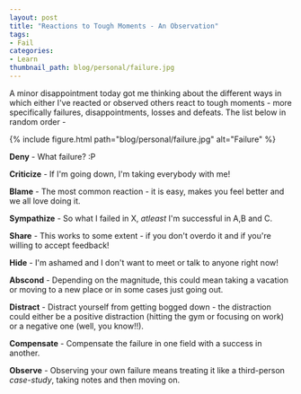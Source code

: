 ```yaml
---
layout: post
title: "Reactions to Tough Moments - An Observation"
tags:
- Fail
categories:
- Learn
thumbnail_path: blog/personal/failure.jpg
---
```


A minor disappointment today got me thinking about the different ways in which either I've reacted or observed others react to tough moments - more specifically failures, disappointments, losses and defeats. The list below in random order - 

{% include figure.html path="blog/personal/failure.jpg" alt="Failure" %}

**Deny** - What failure? :P

**Criticize** - If I'm going down, I'm taking everybody with me!

**Blame** - The most common reaction - it is easy, makes you feel better and we all love doing it.

**Sympathize** - So what I failed in X, *atleast* I'm successful in A,B and C.

**Share** - This works to some extent - if you don't overdo it and if you're willing to accept feedback!

**Hide** - I'm ashamed and I don't want to meet or talk to anyone right now!

**Abscond** - Depending on the magnitude, this could mean taking a vacation or moving to a new place or in some cases just going out.

**Distract** - Distract yourself from getting bogged down - the distraction could either be a positive distraction (hitting the gym or focusing on work) or a negative one (well, you know!!).

**Compensate** - Compensate the failure in one field with a success in another.

**Observe** - Observing your own failure means treating it like a third-person *case-study*, taking notes and then moving on.